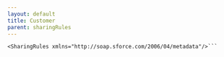 ```yaml
---
layout: default
title: Customer
parent: sharingRules
---
```


```<?xml version="1.0" encoding="UTF-8"?>
<SharingRules xmlns="http://soap.sforce.com/2006/04/metadata"/>```
